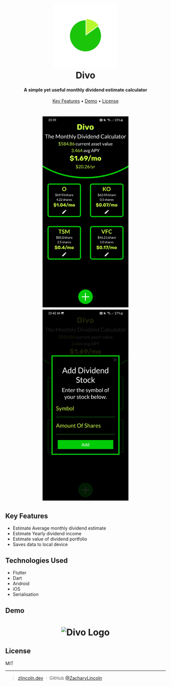 <h1 align="center">
  <br>
  <img src="readme_assets/logo.png" alt="Divo Logo" width="200">
  <br>
  Divo
  <br>
</h1>

<h4 align="center">A simple yet useful monthly dividend estimate calculator</h4>

<p align="center">
  <a href="#key-features">Key Features</a> •
  <a href="#demo">Demo</a> •
  <a href="#license">License</a>
</p>

<h1 align="center">
<img src="readme_assets/screenshot.jpg" alt="Divo Logo" height="600">
<img src="readme_assets/screenshot2.jpg" alt="Divo Logo" height="600">
</h1>

## Key Features
* Estimate Average monthly dividend estimate
* Estimate Yearly dividend income
* Estimate value of dividend portfolio
* Saves data to local device




## Technologies Used

* Flutter
* Dart
* Android
* iOS
* Serialisation

## Demo

<h1 align="center">
<img src="readme_assets/demo.gif" alt="Divo Logo" height="600">

</h1>

## License

MIT

---
> [zlincoln.dev](https://www.zlincoln.dev) &nbsp;&middot;&nbsp;
> GitHub [@ZacharyLincoln](https://github.com/ZacharyLincoln)

